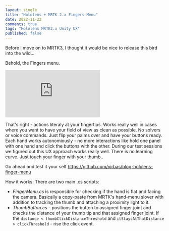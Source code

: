 ```yaml
---
layout: single
title: "Hololens + MRTK 2.x Fingers Menu"
date: 2022-11-22
comments: true
tags: "Hololens MRTK2.x Unity UX"
published: false
---
```


Before I move on to MRTK3, I thought it would be nice to release this bird into the wild...

Behold, the Fingers menu.
<iframe src="https://youtu.be/CRmsXuNiCOs" frameborder="0"> </iframe>

That's right - actions literaly at your fingertips. Works really well in cases where you want to have your field of view as clean as possible. No solvers or voice commands. Just flip your palms over and have your buttons ready. Each hand works autonomiously - no more interactions like hold one panel with one hand and click the buttons with the other. During our test sessions we figured out this UX approach works really well. There is no learning curve. Just touch your finger with your thumb..

Go ahead and test it your self https://github.com/virbas/blog-hololens-finger-menu


How it works:
There are two main .cs scripts:
- *FingerMenu.cs* is responsible for checking if the hand is flat and facing the camera. Basically a copy-paste from MRTK's hand-menu slover with addition to tracking the thumb and attaching a proximity light to it.
- *ThumbButton.cs* - positions the button to assigned finger joint and checks the distance of your thumb tip and that assigned finger joint. If the `distance < thumbClickDistanceThreshold` and `itStaysAtThatDistance > clickThreshold`  - rise the click event.
